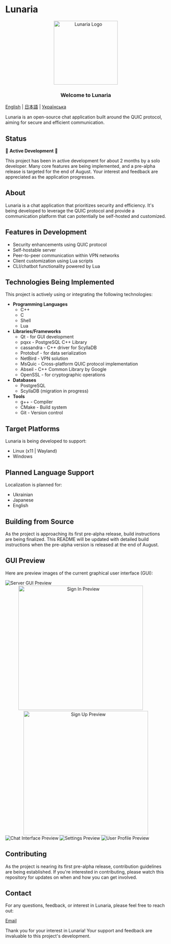 # Lunaria

<p align="center">
  <img src="./github-pages/images/tenor-nibutani.gif" alt="Lunaria Logo" width="200" height="200">
</p>

<h3 align="center">Welcome to Lunaria</h3>

[English](README.md) | [日本語](README_ja.md) | [Українська](README_ua.md)

Lunaria is an open-source chat application built around the QUIC protocol, aiming for secure and efficient communication.

## Status

🚧 **Active Development** 🚧

This project has been in active development for about 2 months by a solo developer. Many core features are being implemented, and a pre-alpha release is targeted for the end of August. Your interest and feedback are appreciated as the application progresses.

## About

Lunaria is a chat application that prioritizes security and efficiency. It's being developed to leverage the QUIC protocol and provide a communication platform that can potentially be self-hosted and customized.

## Features in Development

- Security enhancements using QUIC protocol
- Self-hostable server
- Peer-to-peer communication within VPN networks
- Client customization using Lua scripts
- CLI/chatbot functionality powered by Lua

## Technologies Being Implemented

This project is actively using or integrating the following technologies:

- **Programming Languages**
  - C++
  - C
  - Shell
  - Lua
- **Libraries/Frameworks**
  - Qt - for GUI development
  - pqxx - PostgreSQL C++ Library
  - cassandra - C++ driver for ScyllaDB
  - Protobuf - for data serialization
  - NetBird - VPN solution
  - MsQuic - Cross-platform QUIC protocol implementation
  - Abseil - C++ Common Library by Google
  - OpenSSL - for cryptographic operations
- **Databases**
  - PostgreSQL
  - ScyllaDB (migration in progress)
- **Tools**
  - g++ - Compiler
  - CMake - Build system
  - Git - Version control

## Target Platforms

Lunaria is being developed to support:
- Linux (x11 | Wayland)
- Windows

## Planned Language Support

Localization is planned for:
- Ukrainian
- Japanese
- English

## Building from Source

As the project is approaching its first pre-alpha release, build instructions are being finalized. This README will be updated with detailed build instructions when the pre-alpha version is released at the end of August.

## GUI Preview

Here are preview images of the current graphical user interface (GUI):

<img src="./GUI/Server.png" alt="Server GUI Preview">

<div align="center">
    <img width=390 src="./GUI/Sign in(1).png" alt="Sign In Preview">
    &nbsp; &nbsp; &nbsp; &nbsp;
    <img width=390 src="./GUI/Sign up(1).png" alt="Sign Up Preview">
</div>

<img src="./GUI/Group 56.png" alt="Chat Interface Preview">

<img src="./GUI/Group 58.png" alt="Settings Preview">

<img src="./GUI/Group 57.png" alt="User Profile Preview">

## Contributing

As the project is nearing its first pre-alpha release, contribution guidelines are being established. If you're interested in contributing, please watch this repository for updates on when and how you can get involved.

## Contact

For any questions, feedback, or interest in Lunaria, please feel free to reach out:

[Email](mailto:akzestia@gmail.com)

Thank you for your interest in Lunaria! Your support and feedback are invaluable to this project's development.
